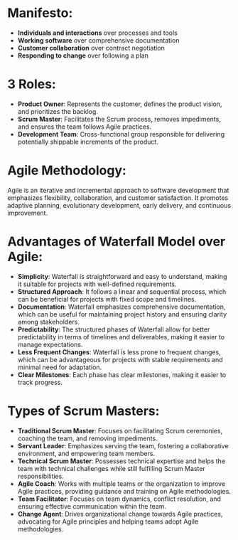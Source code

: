 <!-- Agile software development -->
# Manifesto:
- **Individuals and interactions** over processes and tools
- **Working software** over comprehensive documentation
- **Customer collaboration** over contract negotiation
- **Responding to change** over following a plan

# 3 Roles:
- **Product Owner**: Represents the customer, defines the product vision, and prioritizes the backlog.
- **Scrum Master**: Facilitates the Scrum process, removes impediments, and ensures the team follows Agile practices.
- **Development Team**: Cross-functional group responsible for delivering potentially shippable increments of the product.

<!-- Introduction Agile methodology -->
# Agile Methodology:
Agile is an iterative and incremental approach to software development that emphasizes flexibility, collaboration, and customer satisfaction. It promotes adaptive planning, evolutionary development, early delivery, and continuous improvement.
<!-- advantage of waterfall model over agile -->
# Advantages of Waterfall Model over Agile:
- **Simplicity**: Waterfall is straightforward and easy to understand, making it suitable for projects with well-defined requirements.
- **Structured Approach**: It follows a linear and sequential process, which can be beneficial for projects with fixed scope and timelines.
- **Documentation**: Waterfall emphasizes comprehensive documentation, which can be useful for maintaining project history and ensuring clarity among stakeholders.
- **Predictability**: The structured phases of Waterfall allow for better predictability in terms of timelines and deliverables, making it easier to manage expectations.
- **Less Frequent Changes**: Waterfall is less prone to frequent changes, which can be advantageous for projects with stable requirements and minimal need for adaptation.
- **Clear Milestones**: Each phase has clear milestones, making it easier to track progress.
<!-- Product Owner  and scrum master types of scrum masters -->
# Types of Scrum Masters:
- **Traditional Scrum Master**: Focuses on facilitating Scrum ceremonies, coaching the team, and removing impediments.
- **Servant Leader**: Emphasizes serving the team, fostering a collaborative environment, and empowering team members.
- **Technical Scrum Master**: Possesses technical expertise and helps the team with technical challenges while still fulfilling Scrum Master responsibilities.
- **Agile Coach**: Works with multiple teams or the organization to improve Agile practices, providing guidance and training on Agile methodologies.
- **Team Facilitator**: Focuses on team dynamics, conflict resolution, and ensuring effective communication within the team.
- **Change Agent**: Drives organizational change towards Agile practices, advocating for Agile principles and helping teams adopt Agile methodologies.